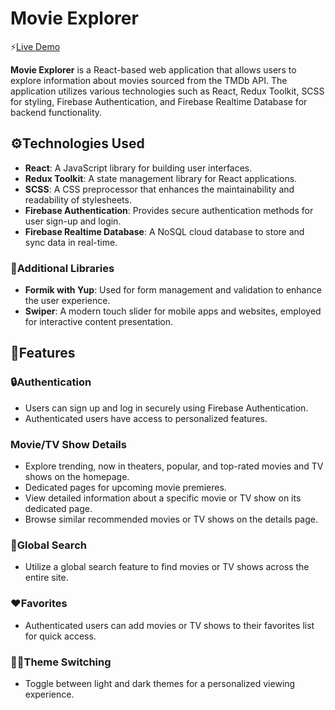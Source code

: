 # Movie Explorer

⚡️[Live Demo](https://aspen-movie-app.netlify.app/)

**Movie Explorer** is a React-based web application that allows users to explore information about movies sourced from the TMDb API. The application utilizes various technologies such as React, Redux Toolkit, SCSS for styling, Firebase Authentication, and Firebase Realtime Database for backend functionality.

## ⚙️Technologies Used

- **React**: A JavaScript library for building user interfaces.
- **Redux Toolkit**: A state management library for React applications.
- **SCSS**: A CSS preprocessor that enhances the maintainability and readability of stylesheets.
- **Firebase Authentication**: Provides secure authentication methods for user sign-up and login.
- **Firebase Realtime Database**: A NoSQL cloud database to store and sync data in real-time.

### 💠Additional Libraries

- **Formik with Yup**: Used for form management and validation to enhance the user experience.
- **Swiper**: A modern touch slider for mobile apps and websites, employed for interactive content presentation.

## 📝Features

### 🔒Authentication
- Users can sign up and log in securely using Firebase Authentication.
- Authenticated users have access to personalized features.

### Movie/TV Show Details
- Explore trending, now in theaters, popular, and top-rated movies and TV shows on the homepage.
- Dedicated pages for upcoming movie premieres.
- View detailed information about a specific movie or TV show on its dedicated page.
- Browse similar recommended movies or TV shows on the details page.

### 🔎Global Search
- Utilize a global search feature to find movies or TV shows across the entire site.

### ❤️Favorites
- Authenticated users can add movies or TV shows to their favorites list for quick access.

### 🌚🌝Theme Switching
- Toggle between light and dark themes for a personalized viewing experience.
